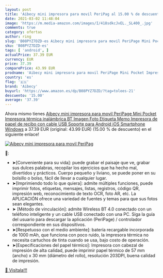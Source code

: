 ```yaml
---
layout: post
title: 'Aibecy mini impresora para movil PeriPag al 15.00 % de descuento'
date: 2021-03-02 11:48:04
image: 'https://m.media-amazon.com/images/I/418sdkcJvEL._SL400_.jpg'
comments: true
category: ofertas
author: ring
slug: 'B08PYZ7DZD-es Aibecy mini impresora para movil PeriPage Mini Pocket...'
sku: 'B08PYZ7DZD-es'
tags: [ 'android', ]
actualPrice: 37.39 EUR
currency: EUR
price: 37.39
comparePrice: 43.99 EUR
prodname: 'Aibecy mini impresora para movil PeriPage Mini Pocket Impresora térmica inalámbrica BT Imagen Foto Etiqueta Memo Impresora de papel de recibo con cable USB Soporte para Android iOS Smartphone Windows'
country: 'es'
flag: '🇪🇸'
brand: 'Aibecy'
buyurl: 'https://www.amazon.es/dp/B08PYZ7DZD/?tag=tolees-21'
descuento: '15.00'
average: '37.39'
---
```


Ahora mismo tienes [Aibecy mini impresora para movil PeriPage Mini Pocket Impresora térmica inalámbrica BT Imagen Foto Etiqueta Memo Impresora de papel de recibo con cable USB Soporte para Android iOS Smartphone Windows](https://www.amazon.es/dp/B08PYZ7DZD/?tag=tolees-21) a 37.39 EUR (original: 43.99 EUR) (15.00 %  de descuento) en el siguiente enlace!

[![Aibecy mini impresora para movil PeriPag](https://m.media-amazon.com/images/I/418sdkcJvEL._SL400_.jpg)](https://www.amazon.es/dp/B08PYZ7DZD/?tag=tolees-21)

🔎:

- ➤[Conveniente para su vida]: puede grabar el paisaje que ve, grabar sus dulces palabras, recopilar los ejercicios que ha hecho mal, divertidos y prácticos. Cuerpo pequeño y liviano, se puede poner en su bolsillo o bolso, fácil de llevar a cualquier lugar.
- ➤[Imprimiendo todo lo que quiera]: admite múltiples funciones, puede imprimir fotos, etiquetas, mensajes, listas, registros, código QR, impresión web, reconocimiento de texto OCR, foto AR, etc. La APLICACIÓN ofrece una variedad de fuentes y temas para que sus fotos sean elegantes.
- ➤ [Método de vinculación]: admite Wireless BT 4.0 conectado con un teléfono inteligente y un cable USB conectado con una PC. Siga la guía del usuario para descargar la aplicación (PeriPage) / controlador correspondiente en sus dispositivos.
- ➤[Respetuoso con el medio ambiente]: batería recargable incorporada de 1000 mAh, que funciona con poco ruido, la impresora térmica no necesita cartuchos de tinta cuando se usa, bajo costo de operación.
- ➤[Especificaciones del papel térmico]: Impresora con cabezal de impresión de alta calidad, puede imprimir papel térmico de 57 mm (ancho) x 30 mm (diámetro del rollo), resolución 203DPI, buena calidad de impresión.

[🛒 Visítala!!!](https://www.amazon.es/dp/B08PYZ7DZD/?tag=tolees-21)
